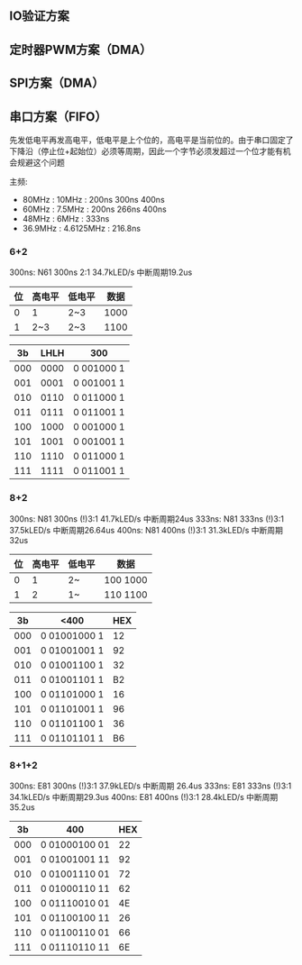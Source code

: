 ## IO验证方案

## 定时器PWM方案（DMA）

## SPI方案（DMA）

## 串口方案（FIFO）

先发低电平再发高电平，低电平是上个位的，高电平是当前位的。由于串口固定了下降沿（停止位+起始位）必须等周期，因此一个字节必须发超过一个位才能有机会规避这个问题

主频:
- 80MHz : 10MHz : 200ns 300ns 400ns
- 60MHz : 7.5MHz : 200ns 266ns 400ns
- 48MHz : 6MHz : 333ns
- 36.9MHz : 4.6125MHz : 216.8ns

### 6+2

300ns:
N61 300ns 2:1       34.7kLED/s  中断周期19.2us

| 位  | 高电平 | 低电平 | 数据 |
| --- | ------ | ------ | ---- |
| 0   | 1      | 2~3    | 1000 |
| 1   | 2~3    | 2~3    | 1100 |

| 3b  | LHLH | 300        |
| --- | ---- | ---------- |
| 000 | 0000 | 0 001000 1 |
| 001 | 0001 | 0 001001 1 |
| 010 | 0110 | 0 011000 1 |
| 011 | 0111 | 0 011001 1 |
| 100 | 1000 | 0 001000 1 |
| 101 | 1001 | 0 001001 1 |
| 110 | 1110 | 0 011000 1 |
| 111 | 1111 | 0 011001 1 |

### 8+2

300ns:
N81 300ns (!)3:1    41.7kLED/s  中断周期24us
333ns:
N81 333ns (!)3:1    37.5kLED/s  中断周期26.64us
400ns:
N81 400ns (!)3:1    31.3kLED/s  中断周期32us

| 位  | 高电平 | 低电平 | 数据     |
| --- | ------ | ------ | -------- |
| 0   | 1      | 2~     | 100 1000 |
| 1   | 2      | 1~     | 110 1100 |

| 3b  | <400         | HEX |
| --- | ------------ | --- |
| 000 | 0 01001000 1 | 12  |
| 001 | 0 01001001 1 | 92  |
| 010 | 0 01001100 1 | 32  |
| 011 | 0 01001101 1 | B2  |
| 100 | 0 01101000 1 | 16  |
| 101 | 0 01101001 1 | 96  |
| 110 | 0 01101100 1 | 36  |
| 111 | 0 01101101 1 | B6  |

### 8+1+2

300ns:
E81 300ns (!)3:1    37.9kLED/s  中断周期 26.4us
333ns:
E81 333ns (!)3:1    34.1kLED/s  中断周期29.3us
400ns:
E81 400ns (!)3:1    28.4kLED/s  中断周期35.2us

| 3b  | 400           | HEX |
| --- | ------------- | --- |
| 000 | 0 01000100 01 | 22  |
| 001 | 0 01001001 11 | 92  |
| 010 | 0 01001110 01 | 72  |
| 011 | 0 01000110 11 | 62  |
| 100 | 0 01110010 01 | 4E  |
| 101 | 0 01100100 11 | 26  |
| 110 | 0 01100110 01 | 66  |
| 111 | 0 01110110 11 | 6E  |